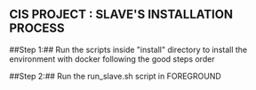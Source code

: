 ## CIS PROJECT : SLAVE'S INSTALLATION PROCESS ##

##Step 1:##
Run the scripts inside "install" directory to install the environment with docker following the good steps order

##Step 2:##
Run the run_slave.sh script in FOREGROUND 

